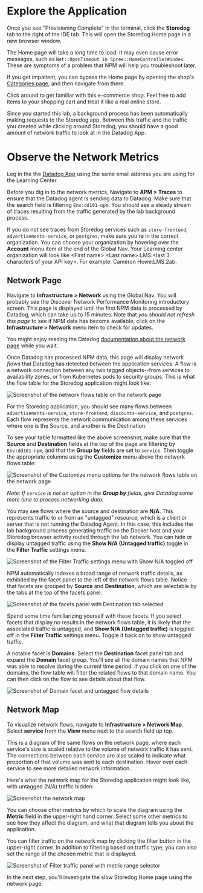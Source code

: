 # Explore the Application

Once you see "Provisioning Complete" in the terminal, click the **Storedog** tab to the right of the IDE tab. This will open the Storedog Home page in a new browser window. 

The Home page will take a long time to load. It may even cause error messages, such as `Net::OpenTimeout in Spree::HomeController#index`. These are symptoms of a problem that NPM will help you troubleshoot later.

If you get impatient, you can bypass the Home page by opening the shop's [Categories page](https://[[HOST_SUBDOMAIN]]-3000-[[KATACODA_HOST]].environments.katacoda.com/t/categories), and then navigate from there.

Click around to get familiar with this e-commerce shop. Feel free to add items to your shopping cart and treat it like a real online store.

Since you started this lab, a background process has been automatically making requests to the Storedog app. Between this traffic and the traffic you created while clicking around Storedog, you should have a good amount of network traffic to look at in the Datadog App.

# Observe the Network Metrics
Log in the the [Datadog App](https://app.datadoghq.com/) using the same email address you are using for the Learning Center.

Before you dig in to the network metrics, Navigate to **APM > Traces** to ensure that the Datadog agent is sending data to Datadog. Make sure that the search field is filtering `Env:dd101-npm`. You should see a steady stream of traces resulting from the traffic generated by the lab background process.

If you do not see traces from Storedog services such as `store-frontend`, `advertisements-service`, or `postgres`, make sure you're in the correct organization. You can choose your organization by hovering over the **Account** menu item at the end of the Global Nav. Your Learning center organization will look like &lt;First name&gt; &lt;Last name&gt;:LMS:&lt;last 3 characters of your API key&gt;. For example: Cameron Howe:LMS.2ab.

## Network Page
Navigate to **Infrastructure > Network** using the Global Nav. You will probably see the Discover Network Performance Monitoring introductory screen. This page is displayed until the first NPM data is processed by Datadog, which can take up to 15 minutes. Note that *you should not refresh this page* to see if NPM data has become available; click on the **Infrastructure > Network** menu item to check for updates.

You might enjoy reading the Datadog [documentation about the network page](https://docs.datadoghq.com/network_performance_monitoring/network_page/) while you wait.

Once Datadog has processed NPM data, this page will display network *flows* that Datadog has detected between the application services. A flow is a network connection between any two tagged objects--from services to availability zones, or from Kubernetes pods to security groups. This is what the flow table for the Storedog application might look like:

![Screenshot of the network flows table on the network page](./assets/network_flows_table.png)

For the Storedog application, you should see many flows between `advertisements-service`, `store-frontend`, `discounts-service`, and `postgres`. Each flow represents the network communication among these services where one is the Source, and another is the Destination. 

To see your table formatted like the above screenshot, make sure that the **Source** and **Destination** fields at the top of the page are filtering by `Env:dd101-npm`, and that the **Group by** fields are set to `service`. Then toggle the appropriate columns using the **Customize** menu above the network flows table: 

![Screenshot of the Customize menu options for the network flows table on the network page](./assets/network_flows_table_customize.png)

*Note: If `service` is not an option in the **Group by** fields, give Datadog some more time to process networking data.*

You may see flows where the source and destination are **N/A**. This represents traffic to or from an "untagged" resource, which is a client or server that is not running the Datadog Agent. In this case, this includes the lab background process generating traffic on the Docker host and your Storedog browser activity routed through the lab network. You can hide or display untagged traffic using the **Show N/A (Untagged traffic)** toggle in the **Filter Traffic** settings menu.

![Screenshot of the Filter Traffic settings menu with Show N/A toggled off](./assets/show_na_traffic_settings.png)

NPM automatically indexes a broad range of network traffic details, as exhibited by the facet panel to the left of the network flows table. Notice that facets are grouped by **Source** and **Destination**, which are selectable by the tabs at the top of the facets panel:

![Screenshot of the facets panel with Destination tab selected](./assets/network_table_destination_facets.png)

Spend some time familiarizing yourself with these facets. If you select facets that display no results in the network flows table, it is likely that the associated traffic is untagged, and **Show N/A (Untagged traffic)** is toggled off in the **Filter Traffic** settings menu. Toggle it back on to show untagged traffic.

A notable facet is **Domains**. Select the **Destination** facet panel tab and expand the **Domain** facet group. You'll see all the domain names that NPM was able to resolve during the current time period. If you click on one of the domains, the flow table will filter the related flows to that domain name. You can then click on the flow to see details about that flow.

![Screenshot of Domain facet and untagged flow details](./assets/untagged_flow_details.png)

## Network Map
To visualize network flows, navigate to **Infrastructure > Network Map**. Select **service** from the **View** menu next to the search field up top.

This is a diagram of the same flows on the network page, where each service's size is scaled relative to the volume of network traffic it has sent. The connections between each service are also scaled to indicate what proportion of that volume was sent to each destination. Hover over each service to see more detailed network information.

Here's what the network map for the Storedog application might look like, with untagged (N/A) traffic hidden:

![Screenshot the network map](./assets/network_map.png)

You can choose other metrics by which to scale the diagram using the **Metric** field in the upper-right hand corner. Select some other metrics to see how they affect the diagram, and what that diagram tells you about the application.

You can filter traffic on the network map by clicking the filter button in the upper-right corner. In addition to filtering based on traffic type, you can also set the range of the chosen metric that is displayed.

![Screenshot of Filter traffic panel with metric range selector](./assets/map_filters.png)

In the next step, you'll investigate the slow Storedog Home page using the network page.




